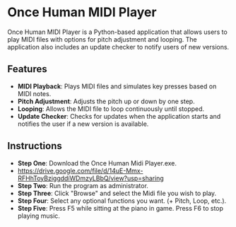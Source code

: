 # Once Human MIDI Player

Once Human MIDI Player is a Python-based application that allows users to play MIDI files with options for pitch adjustment and looping. The application also includes an update checker to notify users of new versions.

## Features

- **MIDI Playback**: Plays MIDI files and simulates key presses based on MIDI notes.
- **Pitch Adjustment**: Adjusts the pitch up or down by one step.
- **Looping**: Allows the MIDI file to loop continuously until stopped.
- **Update Checker**: Checks for updates when the application starts and notifies the user if a new version is available.

## Instructions

- **Step One**: Download the Once Human Midi Player.exe.
- https://drive.google.com/file/d/14uE-Mmx-RFHhToyBziggddiWDmzyLBbQ/view?usp=sharing
- **Step Two**: Run the program as administrator.
- **Step Three**: Click "Browse" and select the Midi file you wish to play.
- **Step Four**: Select any optional functions you want. (+ Pitch, Loop, etc.).
- **Step Five**: Press F5 while sitting at the piano in game. Press F6 to stop playing music.
